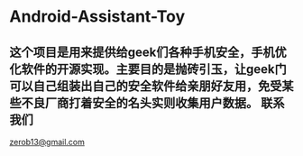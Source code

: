 Android-Assistant-Toy
===============================
这个项目是用来提供给geek们各种手机安全，手机优化软件的开源实现。主要目的是抛砖引玉，让geek门可以自己组装出自己的安全软件给亲朋好友用，免受某些不良厂商打着安全的名头实则收集用户数据。
联系我们
-------------------------------
[zerob13@gmail.com](zerob13@gmail.com)<br />

